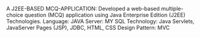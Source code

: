 A J2EE-BASED MCQ-APPLICATION: Developed a web-based multiple-choice question (MCQ) application using Java Enterprise Edition (J2EE) Technologies.
Language: JAVA
Server: MY SQL
Technology: Java Servlets, JavaServer Pages (JSP), JDBC, HTML, CSS
Design Pattern: MVC
